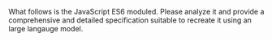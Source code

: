 What follows is the JavaScript ES6 moduled. Please analyze it and provide a comprehensive and detailed specification suitable to recreate it using an large langauge model.
